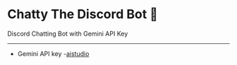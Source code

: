 # Chatty The Discord Bot 🤖
<p> Discord Chatting Bot with Gemini API Key </p>

----
- Gemini API key
-<a href="https://www.aistudio.google.com">aistudio</a>
